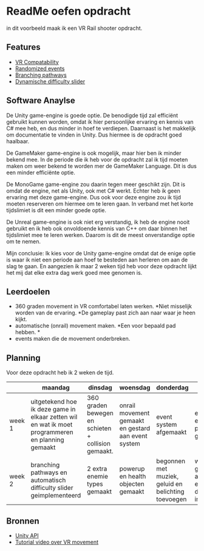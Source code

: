 # ReadMe oefen opdracht

in dit voorbeeld maak ik een VR Rail shooter opdracht.

## Features

- [VR Compatability](https://github.com/VolkenK/ReadMe_oefenVersie/edit/master/README.md)
- [Randomized events](https://github.com/VolkenK/ReadMe_oefenVersie/edit/master/README.md)
- [Branching pathways](https://github.com/VolkenK/ReadMe_oefenVersie/edit/master/README.md)
- [Dynamische difficulty slider](https://github.com/VolkenK/ReadMe_oefenVersie/edit/master/README.md)

## Software Anaylse 

De Unity game-engine is goede optie. De benodigde tijd zal efficiënt gebruikt kunnen worden, omdat ik hier persoonlijke ervaring en kennis van C# mee heb, en dus minder in hoef te verdiepen. Daarnaast is het makkelijk om documentatie te vinden in Unity. Dus hiermee is de opdracht goed haalbaar.

De GameMaker game-engine is ook mogelijk, maar hier ben ik minder bekend mee. In de periode die ik heb voor de opdracht zal ik tijd moeten maken om weer bekend te worden mer de GameMaker Language. Dit is dus een minder efficiënte optie.

De MonoGame game-engine zou daarin tegen meer geschikt zijn. Dit is omdat de engine, net als Unity, ook met C# werkt. Echter heb ik geen ervaring met deze game-engine. Dus ook voor deze engine zou ik tijd moeten reserveren om hiermee om te leren gaan. In verband met het korte tijdslimiet is dit een minder goede optie.

De Unreal game-engine is ook niet erg verstandig, ik heb de engine nooit gebruikt en ik heb ook onvoldoende kennis van C++ om daar binnen het tijdslimiet mee te leren werken. Daarom is dit de meest onverstandige optie om te nemen.

Mijn conclusie:
Ik kies voor de Unity game-engine omdat dat de enige optie is waar ik niet een periode aan hoef te besteden aan herleren om aan de slag te gaan. En aangezien ik maar 2 weken tijd heb voor deze opdracht lijkt het mij dat elke extra dag werk goed mee genomen is.

## Leerdoelen 
- 360 graden movement in VR comfortabel laten werken.
      *Niet misselijk worden van de ervaring.
      *De gameplay past zich aan naar waar je heen kijkt.
- automatische (onrail) movement maken.
      *Een voor bepaald pad hebben.
      *
- events maken die de movement onderbreken.

## Planning 
Voor deze opdracht heb ik 2 weken de tijd.

| | maandag | dinsdag | woensdag | donderdag | vrijdag |
| --- | --- | --- | --- | --- | --- |
|week 1 | uitgetekend hoe ik deze game in elkaar zetten wil en wat ik moet programmeren en planning gemaakt | 360 graden bewegen en schieten + collision gemaakt. | onrail movement gemaakt en gestard aan event system | event system afgemaakt | enemies en spawn punten gemaakt
|week 2 | branching pathways en automatisch difficulty slider geimplementeerd |2 extra enemie types gemaakt | powerup en health objecten gemaakt | begonnen met muziek, geluid en belichting toevoegen | werk van gisteren afgemaakt en inlever document ingevuld |

## Bronnen
- [Unity API](https://docs.unity3d.com/ScriptReference/Mathf.Lerp.html)
- [Tutorial video over VR movement](https://github.com/VolkenK/ReadMe_oefenVersie/edit/master/README.md)
